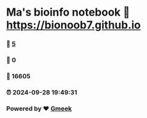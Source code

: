 # Ma's bioinfo notebook :link: https://bionoob7.github.io 
### :page_facing_up: [5](https://bionoob7.github.io/tag.html) 
### :speech_balloon: 0 
### :hibiscus: 16605 
### :alarm_clock: 2024-09-28 19:49:31 
### Powered by :heart: [Gmeek](https://github.com/Meekdai/Gmeek)
